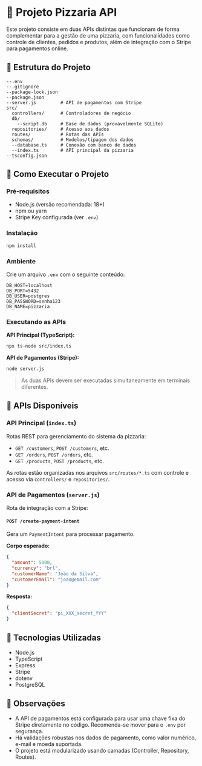 # 🍕 Projeto Pizzaria API

Este projeto consiste em duas APIs distintas que funcionam de forma complementar para a gestão de uma pizzaria, com funcionalidades como controle de clientes, pedidos e produtos, além de integração com o Stripe para pagamentos online.

## 📁 Estrutura do Projeto

```
--.env
--.gitignore
--package-lock.json
--package.json
--server.js         # API de pagamentos com Stripe
src/
  controllers/      # Controladores de negócio
  db/
    --script.db     # Base de dados (provavelmente SQLite)
  repositories/     # Acesso aos dados
  routes/           # Rotas das APIs
  schemas/          # Modelos/tipagem dos dados
  --database.ts     # Conexão com banco de dados
  --index.ts        # API principal da pizzaria
--tsconfig.json
```

## 🚀 Como Executar o Projeto

### Pré-requisitos

- Node.js (versão recomendada: 18+)
- npm ou yarn
- Stripe Key configurada (ver `.env`)

### Instalação

```bash
npm install
```

### Ambiente

Crie um arquivo `.env` com o seguinte conteúdo:

```env
DB_HOST=localhost
DB_PORT=5432
DB_USER=postgres
DB_PASSWORD=senha123
DB_NAME=pizzaria
```

### Executando as APIs

**API Principal (TypeScript):**

```bash
npx ts-node src/index.ts
```

**API de Pagamentos (Stripe):**

```bash
node server.js
```

> As duas APIs devem ser executadas simultaneamente em terminais diferentes.

## 🔁 APIs Disponíveis

### API Principal (`index.ts`)
Rotas REST para gerenciamento do sistema da pizzaria:

- `GET /customers`, `POST /customers`, etc.
- `GET /orders`, `POST /orders`, etc.
- `GET /products`, `POST /products`, etc.

As rotas estão organizadas nos arquivos `src/routes/*.ts` com controle e acesso via `controllers/` e `repositories/`.

### API de Pagamentos (`server.js`)
Rota de integração com a Stripe:

#### `POST /create-payment-intent`
Gera um `PaymentIntent` para processar pagamento.

**Corpo esperado:**
```json
{
  "amount": 5000,
  "currency": "brl",
  "customerName": "João da Silva",
  "customerEmail": "joao@email.com"
}
```

**Resposta:**
```json
{
  "clientSecret": "pi_XXX_secret_YYY"
}
```

## 🧠 Tecnologias Utilizadas

- Node.js
- TypeScript
- Express
- Stripe
- dotenv
- PostgreSQL

## 📌 Observações

- A API de pagamentos está configurada para usar uma chave fixa do Stripe diretamente no código. Recomenda-se mover para o `.env` por segurança.
- Há validações robustas nos dados de pagamento, como valor numérico, e-mail e moeda suportada.
- O projeto está modularizado usando camadas (Controller, Repository, Routes).